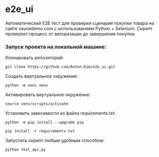 # e2e_ui
Автоматический E2E тест для проверки сценария покупки товара на сайте saucedemo.com с использованием Python + Selenium.
Скрипт проверяет процесс от авторизации до завершения покупки.

### Запуск проекта на локальной машине:

Клонировать репозиторий:
```
git clone https://github.com/Anton-Kim/e2e_ui.git
```
Cоздать виртуальное окружение:
```
python -m venv venv
```
Активировать виртуальное окружение:
```
source venv/scripts/activate
```
Установить зависимости из файла requirements.txt:
```
python -m pip install --upgrade pip
```
```
pip install -r requirements.txt
```
Запустить скрипт любым удобным способом:
```
python test_api.py
```